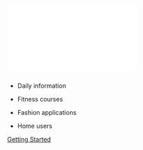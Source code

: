 # ![<img width="30px" style="border-radius: 50%" bor src="./images/logo.png"> LANNO User Guide](/en/README.md)



- Daily information

- Fitness courses

- Fashion applications

- Home users



[Getting Started](/en/README.md)


